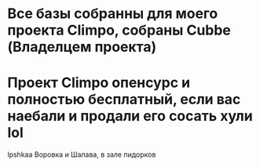 # Все базы собранны для моего проекта Climpo, собраны Cubbe (Владелцем проекта)
# Проект Climpo опенсурс и полностью бесплатный, если вас наебали и продали его сосать хули lol







lpshkaa Воровка и Шалава, в зале пидорков
